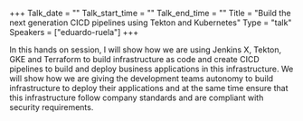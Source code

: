 +++
Talk_date = ""
Talk_start_time = ""
Talk_end_time = ""
Title = "Build the next generation CICD pipelines using Tekton and Kubernetes"
Type = "talk"
Speakers = ["eduardo-ruela"]
+++

In this hands on session, I will show how we are using Jenkins X, Tekton, GKE and Terraform to build infrastructure as code and create CICD pipelines to build and deploy business applications in this infrastructure. We will show how we are giving the development teams autonomy to build infrastructure to deploy their applications and at the same time ensure that this infrastructure follow company standards and are compliant with security requirements.
